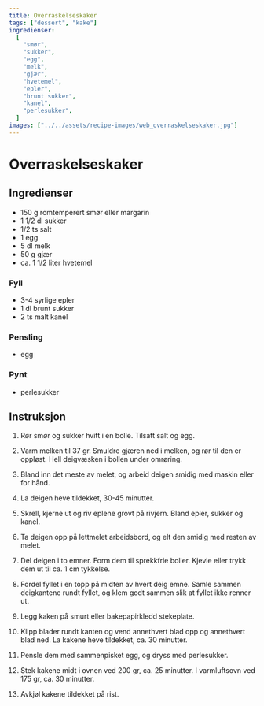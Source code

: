 ```yaml
---
title: Overraskelseskaker
tags: ["dessert", "kake"]
ingredienser:
  [
    "smør",
    "sukker",
    "egg",
    "melk",
    "gjær",
    "hvetemel",
    "epler",
    "brunt sukker",
    "kanel",
    "perlesukker",
  ]
images: ["../../assets/recipe-images/web_overraskelseskaker.jpg"]
---
```


# Overraskelseskaker

## Ingredienser

- 150 g romtemperert smør eller margarin
- 1 1/2 dl sukker
- 1/2 ts salt
- 1 egg
- 5 dl melk
- 50 g gjær
- ca. 1 1/2 liter hvetemel

### Fyll

- 3-4 syrlige epler
- 1 dl brunt sukker
- 2 ts malt kanel

### Pensling

- egg

### Pynt

- perlesukker

## Instruksjon

1. Rør smør og sukker hvitt i en bolle. Tilsatt salt og egg.

2. Varm melken til 37 gr. Smuldre gjæren ned i melken, og rør til den er oppløst. Hell deigvæsken i bollen under omrøring.

3. Bland inn det meste av melet, og arbeid deigen smidig med maskin eller for hånd.

4. La deigen heve tildekket, 30-45 minutter.

5. Skrell, kjerne ut og riv eplene grovt på rivjern. Bland epler, sukker og kanel.

6. Ta deigen opp på lettmelet arbeidsbord, og elt den smidig med resten av melet.

7. Del deigen i to emner. Form dem til sprekkfrie boller. Kjevle eller trykk dem ut til ca. 1 cm tykkelse.

8. Fordel fyllet i en topp på midten av hvert deig emne. Samle sammen deigkantene rundt fyllet, og klem godt sammen slik at fyllet ikke renner ut.

9. Legg kaken på smurt eller bakepapirkledd stekeplate.

10. Klipp blader rundt kanten og vend annethvert blad opp og annethvert blad ned. La kakene heve tildekket, ca. 30 minutter.

11. Pensle dem med sammenpisket egg, og dryss med perlesukker.

12. Stek kakene midt i ovnen ved 200 gr, ca. 25 minutter. I varmluftsovn ved 175 gr, ca. 30 minutter.

13. Avkjøl kakene tildekket på rist.
